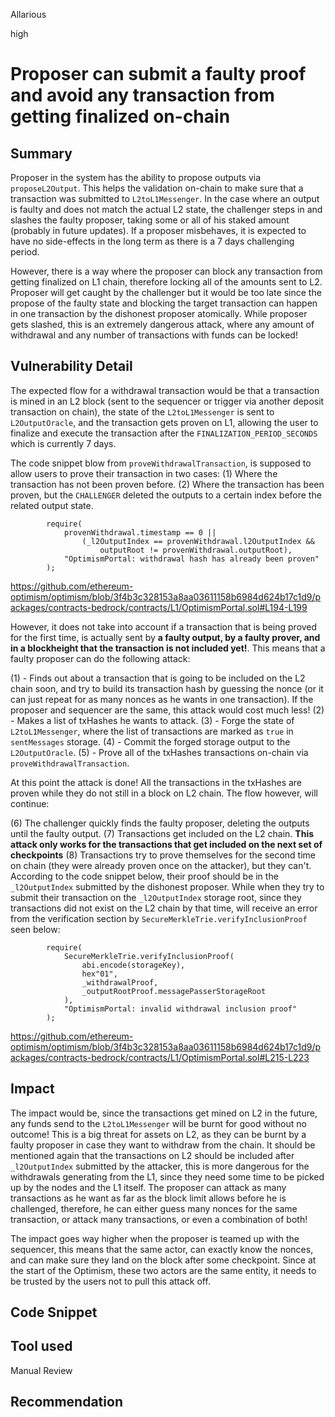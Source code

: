 Allarious

high

# Proposer can submit a faulty proof and avoid any transaction from getting finalized on-chain

## Summary
Proposer in the system has the ability to propose outputs via `proposeL2Output`. This helps the validation on-chain to make sure that a transaction was submitted to `L2toL1Messenger`. In the case where an output is faulty and does not match the actual L2 state, the challenger steps in and slashes the faulty proposer, taking some or all of his staked amount (probably in future updates). If a proposer misbehaves, it is expected to have no side-effects in the long term as there is a 7 days challenging period.

However, there is a way where the proposer can block any transaction from getting finalized on L1 chain, therefore locking all of the amounts sent to L2. Proposer will get caught by the challenger but it would be too late since the propose of the faulty state and blocking the target transaction can happen in one transaction by the dishonest proposer atomically. While proposer gets slashed, this is an extremely dangerous attack, where any amount of withdrawal and any number of transactions with funds can be locked!

## Vulnerability Detail
The expected flow for a withdrawal transaction would be that a transaction is mined in an L2 block (sent to the sequencer or trigger via another deposit transaction on chain), the state of the `L2toL1Messenger` is sent to `L2OutputOracle`, and the transaction gets proven on L1, allowing the user to finalize and execute the transaction after the `FINALIZATION_PERIOD_SECONDS` which is currently 7 days.

The code snippet blow from `proveWithdrawalTransaction`, is supposed to allow users to prove their transaction in two cases:
(1) Where the transaction has not been proven before.
(2) Where the transaction has been proven, but the `CHALLENGER` deleted the outputs to a certain index before the related output state.

```solidity
        require(
            provenWithdrawal.timestamp == 0 ||
                (_l2OutputIndex == provenWithdrawal.l2OutputIndex &&
                    outputRoot != provenWithdrawal.outputRoot),
            "OptimismPortal: withdrawal hash has already been proven"
        );
```
https://github.com/ethereum-optimism/optimism/blob/3f4b3c328153a8aa03611158b6984d624b17c1d9/packages/contracts-bedrock/contracts/L1/OptimismPortal.sol#L194-L199

However, it does not take into account if a transaction that is being proved for the first time, is actually sent by **a faulty output, by a faulty prover, and in a blockheight that the transaction is not included yet!**. This means that a faulty proposer can do the following attack:

(1) - Finds out about a transaction that is going to be included on the L2 chain soon, and try to build its transaction hash by guessing the nonce (or it can just repeat for as many nonces as he wants in one transaction). If the proposer and sequencer are the same, this attack would cost much less!
(2) - Makes a list of txHashes he wants to attack.
(3) - Forge the state of `L2toL1Messenger`, where the list of transactions are marked as `true` in `sentMessages` storage.
(4) - Commit the forged storage output to the `L2OutputOracle`.
(5) - Prove all of the txHashes transactions on-chain via `proveWithdrawalTransaction`.

At this point the attack is done! All the transactions in the txHashes are proven while they do not still in a block on L2 chain. The flow however, will continue:

(6) The challenger quickly finds the faulty proposer, deleting the outputs until the faulty output.
(7) Transactions get included on the L2 chain. **This attack only works for the transactions that get included on the next set of checkpoints**
(8) Transactions try to prove themselves for the second time on chain (they were already proven once on the attacker), but they can't. According to the code snippet below, their proof should be in the `_l2OutputIndex` submitted by the dishonest proposer. While when they try to submit their transaction on the `_l2OutputIndex` storage root, since they transactions did not exist on the L2 chain by that time, will receive an error from the verification section by `SecureMerkleTrie.verifyInclusionProof` seen below:
```solidity
        require(
            SecureMerkleTrie.verifyInclusionProof(
                abi.encode(storageKey),
                hex"01",
                _withdrawalProof,
                _outputRootProof.messagePasserStorageRoot
            ),
            "OptimismPortal: invalid withdrawal inclusion proof"
        );
```
https://github.com/ethereum-optimism/optimism/blob/3f4b3c328153a8aa03611158b6984d624b17c1d9/packages/contracts-bedrock/contracts/L1/OptimismPortal.sol#L215-L223

## Impact
The impact would be, since the transactions get mined on L2 in the future, any funds send to the `L2toL1Messenger` will be burnt for good without no outcome! This is a big threat for assets on L2, as they can be burnt by a faulty proposer in case they want to withdraw from the chain. It should be mentioned again that the transactions on L2 should be included after `_l2OutputIndex` submitted by the attacker, this is more dangerous for the withdrawals generating from the L1, since they need some time to be picked up by the nodes and the L1 itself. The proposer can attack as many transactions as he want as far as the block limit allows before he is challenged, therefore, he can either guess many nonces for the same transaction, or attack many transactions, or even a combination of both!

The impact goes way higher when the proposer is teamed up with the sequencer, this means that the same actor, can exactly know the nonces, and can make sure they land on the block after some checkpoint. Since at the start of the Optimism, these two actors are the same entity, it needs to be trusted by the users not to pull this attack off.

## Code Snippet

## Tool used
Manual Review

## Recommendation
